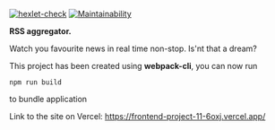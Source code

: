 [![hexlet-check](https://github.com/Zhostt/frontend-project-11/actions/workflows/hexlet-check.yml/badge.svg)](https://github.com/Zhostt/frontend-project-11/actions/workflows/hexlet-check.yml)
[![Maintainability](https://api.codeclimate.com/v1/badges/413e05a9fb4781e73ac7/maintainability)](https://codeclimate.com/github/Zhostt/frontend-project-11/maintainability)

**RSS aggregator.**

Watch you favourite news in real time non-stop. Is'nt that a dream?


This project has been created using **webpack-cli**, you can now run

```
npm run build
```

to bundle application

Link to the site on Vercel: https://frontend-project-11-6oxj.vercel.app/
